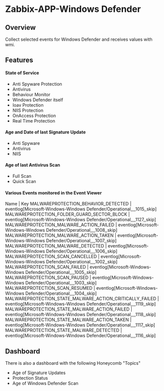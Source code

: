 # Zabbix-APP-Windows Defender

## Overview

Collect selected events for Windows Defender and receives values with wmi. 


## Features

#### State of Service
- Anti Spyware Protection
- Antivirus
- Behaviour Monitor
- Windows Defender itself
- Ioav Protection
- NIIS Protection
- OnAccess Protection
- Real Time Protection

#### Age and Date of last Signature Update
- Anti Spyware
- Antivirus
- NIIS

#### Age of last Antivirus Scan
- Full Scan
- Quick Scan

#### Various Events monitored in the Event Viewer
Name | Key
MALWAREPROTECTION_BEHAVIOR_DETECTED | eventlog[Microsoft-Windows-Windows Defender/Operational,,,,1015,,skip]
MALWAREPROTECTION_FOLDER_GUARD_SECTOR_BLOCK | eventlog[Microsoft-Windows-Windows Defender/Operational,,,,1127,,skip]
MALWAREPROTECTION_MALWARE_ACTION_FAILED | eventlog[Microsoft-Windows-Windows Defender/Operational,,,,1008,,skip]
MALWAREPROTECTION_MALWARE_ACTION_TAKEN | eventlog[Microsoft-Windows-Windows Defender/Operational,,,,1007,,skip]
MALWAREPROTECTION_MALWARE_DETECTED | eventlog[Microsoft-Windows-Windows Defender/Operational,,,,1006,,skip]
MALWAREPROTECTION_SCAN_CANCELLED | eventlog[Microsoft-Windows-Windows Defender/Operational,,,,1002,,skip]
MALWAREPROTECTION_SCAN_FAILED | eventlog[Microsoft-Windows-Windows Defender/Operational,,,,1005,,skip]
MALWAREPROTECTION_SCAN_PAUSED | eventlog[Microsoft-Windows-Windows Defender/Operational,,,,1003,,skip]
MALWAREPROTECTION_SCAN_RESUMED | eventlog[Microsoft-Windows-Windows Defender/Operational,,,,1004,,skip]
MALWAREPROTECTION_STATE_MALWARE_ACTION_CRITICALLY_FAILED | eventlog[Microsoft-Windows-Windows Defender/Operational,,,,1119,,skip]
MALWAREPROTECTION_STATE_MALWARE_ACTION_FAILED | eventlog[Microsoft-Windows-Windows Defender/Operational,,,,1118,,skip]
MALWAREPROTECTION_STATE_MALWARE_ACTION_TAKEN | eventlog[Microsoft-Windows-Windows Defender/Operational,,,,1117,,skip]
MALWAREPROTECTION_STATE_MALWARE_DETECTED | eventlog[Microsoft-Windows-Windows Defender/Operational,,,,1116,,skip]

## Dashboard

There is also a dashboard with the following Honeycomb "Topics"
- Age of Signature Updates
- Protection Status
- Age of Windows Defender Scan
	
